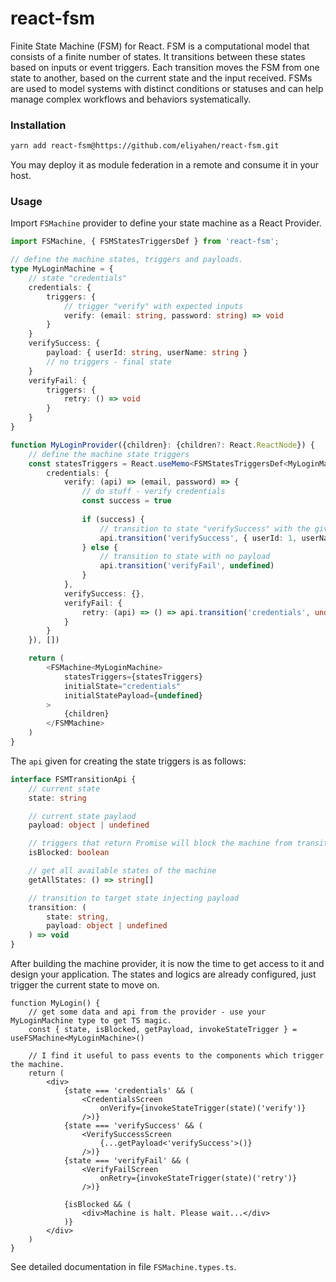 # react-fsm

Finite State Machine (FSM) for React.
FSM is a computational model that consists of a finite number of states. It transitions between these states based on inputs or event triggers. Each transition moves the FSM from one state to another, based on the current state and the input received. FSMs are used to model systems with distinct conditions or statuses and can help manage complex workflows and behaviors systematically.

### Installation

```zsh
yarn add react-fsm@https://github.com/eliyahen/react-fsm.git
```

You may deploy it as module federation in a remote and consume it in your host.

### Usage

Import `FSMachine` provider to define your state machine as a React Provider.

```ts
import FSMachine, { FSMStatesTriggersDef } from 'react-fsm';

// define the machine states, triggers and payloads.
type MyLoginMachine = {
    // state "credentials"
    credentials: {
        triggers: {
            // trigger "verify" with expected inputs
            verify: (email: string, password: string) => void
        }
    }
    verifySuccess: {
        payload: { userId: string, userName: string }
        // no triggers - final state
    }
    verifyFail: {
        triggers: {
            retry: () => void
        }
    }
}

function MyLoginProvider({children}: {children?: React.ReactNode}) {
    // define the machine state triggers
    const statesTriggers = React.useMemo<FSMStatesTriggersDef<MyLoginMachine>>(() => ({
        credentials: {
            verify: (api) => (email, password) => {
                // do stuff - verify credentials
                const success = true
                
                if (success) {
                    // transition to state "verifySuccess" with the given payload
                    api.transition('verifySuccess', { userId: 1, userName: 'ADMIN' })
                } else {
                    // transition to state with no payload
                    api.transition('verifyFail', undefined)
                }
            },
            verifySuccess: {},
            verifyFail: {
                retry: (api) => () => api.transition('credentials', undefined)
            }
        }
    }), [])

    return (
        <FSMachine<MyLoginMachine>
            statesTriggers={statesTriggers}
            initialState="credentials"
            initialStatePayload={undefined}
        >
            {children}
        </FSMMachine>
    )
}
```

The `api` given for creating the state triggers is as follows:

```ts
interface FSMTransitionApi {
    // current state
    state: string

    // current state paylaod
    payload: object | undefined

    // triggers that return Promise will block the machine from transition until promise is resolved
    isBlocked: boolean

    // get all available states of the machine
    getAllStates: () => string[]

    // transition to target state injecting payload
    transition: (
        state: string,
        payload: object | undefined
    ) => void
}
```

After building the machine provider, it is now the time to get access to it and design your application. The states and logics are already configured, just trigger the current state to move on.

```tsx
function MyLogin() {
    // get some data and api from the provider - use your MyLoginMachine type to get TS magic.
    const { state, isBlocked, getPayload, invokeStateTrigger } = useFSMachine<MyLoginMachine>()

    // I find it useful to pass events to the components which trigger the machine.
    return (
        <div>
            {state === 'credentials' && (
                <CredentialsScreen
                    onVerify={invokeStateTrigger(state)('verify')}
                />)}
            {state === 'verifySuccess' && (
                <VerifySuccessScreen
                    {...getPayload<'verifySuccess'>()}
                />)}
            {state === 'verifyFail' && (
                <VerifyFailScreen
                    onRetry={invokeStateTrigger(state)('retry')}
                />)}

            {isBlocked && (
                <div>Machine is halt. Please wait...</div>
            )}
        </div>
    )
}
```

See detailed documentation in file `FSMachine.types.ts`.
